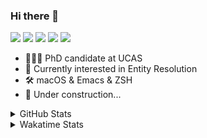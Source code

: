 ### Hi there 👋

[![](https://img.shields.io/badge/-Email-325180?logo=maildotru&logoColor=white&style=flat-square)](mailto:hi@wang.tianshu.me)
[![](https://img.shields.io/badge/-GitHub-black?logo=GitHub&style=flat-square)](https://github.com/tshu-w)
[![](https://img.shields.io/badge/-Telegram-26a5e4?labelColor=fafafa&logo=telegram&style=flat-square)](https://t.me/tshu_w) 
[![](https://img.shields.io/badge/-Twitter-1da1f2?logo=Twitter&logoColor=white&style=flat-square)](https://twitter.com/tshu_w)
[![](https://komarev.com/ghpvc/?username=tshu-w&color=blueviolet&style=flat-square)]()



- 🧑🏻‍🎓 PhD candidate at UCAS
- 🔭 Currently interested in Entity Resolution
- 🛠 macOS & Emacs & ZSH
- 🚧 Under construction...

<details>

<summary>GitHub Stats</summary>

![Tianshu's GitHub stats](https://github-readme-stats.vercel.app/api?username=tshu-w&show_icons=true&theme=buefy&count_private=true)
  
</details>


<details>
  <summary>Wakatime Stats</summary>

  Currently, files accessed by tramp cannot be tracked by wakatime, see https://github.com/wakatime/wakatime-mode/issues/27
  <br>
  
<!--START_SECTION:waka-->
![Code Time](http://img.shields.io/badge/Code%20Time-6%2C240%20hrs%2012%20mins-blue)

**I'm an Early 🐤** 

```text
🌞 Morning    50 commits     ████░░░░░░░░░░░░░░░░░░░░░   15.87% 
🌆 Daytime    161 commits    ████████████░░░░░░░░░░░░░   51.11% 
🌃 Evening    89 commits     ███████░░░░░░░░░░░░░░░░░░   28.25% 
🌙 Night      15 commits     █░░░░░░░░░░░░░░░░░░░░░░░░   4.76%

```
📅 **I'm Most Productive on Tuesday** 

```text
Monday       46 commits     ███░░░░░░░░░░░░░░░░░░░░░░   14.6% 
Tuesday      67 commits     █████░░░░░░░░░░░░░░░░░░░░   21.27% 
Wednesday    35 commits     ██░░░░░░░░░░░░░░░░░░░░░░░   11.11% 
Thursday     38 commits     ███░░░░░░░░░░░░░░░░░░░░░░   12.06% 
Friday       57 commits     ████░░░░░░░░░░░░░░░░░░░░░   18.1% 
Saturday     33 commits     ██░░░░░░░░░░░░░░░░░░░░░░░   10.48% 
Sunday       39 commits     ███░░░░░░░░░░░░░░░░░░░░░░   12.38%

```


📊 **This Week I Spent My Time On** 

```text
💬 Programming Languages: 
sh                       6 hrs 45 mins       █████████████████████████   100.0%

🔥 Editors: 
Zsh                      6 hrs 45 mins       █████████████████████████   100.0%

🐱‍💻 Projects: 
Terminal                 5 hrs 31 mins       ████████████████████░░░░░   81.68% 
emacs                    33 mins             ██░░░░░░░░░░░░░░░░░░░░░░░   8.21% 
dotfiles                 31 mins             ██░░░░░░░░░░░░░░░░░░░░░░░   7.7% 
Homebrew                 3 mins              ░░░░░░░░░░░░░░░░░░░░░░░░░   0.91% 
homebrew-cask            2 mins              ░░░░░░░░░░░░░░░░░░░░░░░░░   0.56%

💻 Operating System: 
Mac                      6 hrs 43 mins       ████████████████████████░   99.46% 
Linux                    2 mins              ░░░░░░░░░░░░░░░░░░░░░░░░░   0.54%

```

**I Mostly Code in Python** 

```text
Python                   11 repos            ████████████░░░░░░░░░░░░░   50.0% 
HTML                     2 repos             ██░░░░░░░░░░░░░░░░░░░░░░░   9.09% 
Emacs Lisp               2 repos             ██░░░░░░░░░░░░░░░░░░░░░░░   9.09% 
JavaScript               2 repos             ██░░░░░░░░░░░░░░░░░░░░░░░   9.09% 
TeX                      2 repos             ██░░░░░░░░░░░░░░░░░░░░░░░   9.09%

```



 Last Updated on 06/02/2023 08:06:29 UTC
<!--END_SECTION:waka-->
</details>
